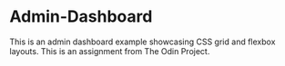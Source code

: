 # Admin-Dashboard

This is an admin dashboard example showcasing CSS grid and flexbox layouts. This is an assignment from The Odin Project. 

